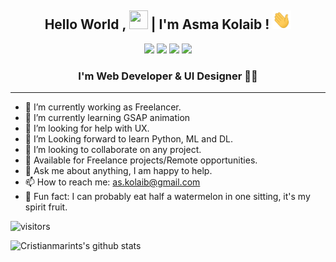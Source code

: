 
<h2 align="center">Hello World , <img src="https://github.com/TheDudeThatCode/TheDudeThatCode/blob/master/Assets/Earth.gif" width="30px" height="30px"> | <b>I'm Asma Kolaib !  </b> <img src="https://raw.githubusercontent.com/ABSphreak/ABSphreak/master/gifs/Hi.gif" width="30px" height="30px"> </h2>

 <p align="center">
    <a href="https://twitter.com/as_kolaib"><img src="https://img.shields.io/badge/twitter-%231FA1F1?style=flat&logo=twitter&logoColor=white"/></a>
    <a href="https://www.linkedin.com/in/asma-kolaib-31514a199"><img src="https://img.shields.io/badge/linkedin-%230177B5?style=flat&logo=linkedin&logoColor=white"/></a>
    <a href="https://dribbble.com/as_kolaib"><img src="https://img.shields.io/badge/dribbble-%23ea4c89?style=flat&logo=dribbble&logoColor=white"/></a>
    <a href="https://www.instagram.com/as_kolaib"><img src="https://img.shields.io/badge/instagram-%23E4415F?style=flat&logo=instagram&logoColor=white"/></a>
  </p>
<h3 align= "center"><b> I'm Web Developer & UI Designer 🧞‍♀️</b></h3>

<hr>

- 🔭 I’m currently working as Freelancer.
- 🌱 I’m currently learning GSAP animation
- 🤔 I’m looking for help with UX.
- 🎯 I’m Looking forward to learn Python, ML and DL.
- 👯 I’m looking to collaborate on any project.
- 🤝 Available for Freelance projects/Remote opportunities.
- 💬 Ask me about anything, I am happy to help.
- 📫 How to reach me: as.kolaib@gmail.com 
- 🍉 Fun fact: I can probably eat half a watermelon in one sitting, it's my spirit fruit.


![visitors](https://visitor-badge.glitch.me/badge?page_id=AsmaKolaib.visitor-badge)


![Cristianmarints's github stats](https://github-readme-stats.vercel.app/api?username=AsmaKolaib&show_icons=true&title_color=fff&icon_color=018eff&text_color=ECECEC&bg_color=000000)
